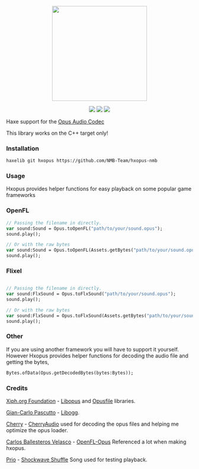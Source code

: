 <p align="center">
    <img src="logo.png" width="256" />
</p>
<p align="center">  
    <img src="https://img.shields.io/github/repo-size/Vortex2Oblivion/hxopus" />
    <img src="https://badgen.net/github/open-issues/Vortex2Oblivion/hxopus" />
    <img src="https://badgen.net/badge/license/MIT/green" />
</p>

Haxe support for the [Opus Audio Codec](https://opus-codec.org/)

This library works on the C++ target only!

### Installation

```bash
haxelib git hxopus https://github.com/NMB-Team/hxopus-nmb
```

### Usage

Hxopus provides helper functions for easy playback on some popular game frameworks

### OpenFL

```hx
// Passing the filename in directly.
var sound:Sound = Opus.toOpenFL("path/to/your/sound.opus");
sound.play();

// Or with the raw bytes
var sound:Sound = Opus.toOpenFL(Assets.getBytes("path/to/your/sound.opus"));
sound.play();
```

### Flixel

```hx

// Passing the filename in directly.
var sound:FlxSound = Opus.toFlxSound("path/to/your/sound.opus");
sound.play();

// Or with the raw bytes
var sound:FlxSound = Opus.toFlxSound(Assets.getBytes("path/to/your/sound.opus"));
sound.play();
```

### Other

If you are using another framework you will have to support it yourself. However Hxopus provides helper functions for decoding the audio file and getting the bytes,

```hx
Bytes.ofData(Opus.getDecodedBytes(bytes:Bytes));
```

### Credits

[Xiph.org Foundation](https://xiph.org/) - [Libopus](https://github.com/xiph/opus) and [Opusfile](https://github.com/xiph/opusfile) libraries.

[Gian-Carlo Pascutto](https://github.com/gcp) - [Libogg](https://github.com/gcp/libogg).

[Cherry](https://git.gay/cherry) - [CherryAudio](https://git.gay/cherry/cherryaudio) used for decoding the opus files and helping me optimize the opus loader.

[Carlos Ballesteros Velasco](https://github.com/soywiz) - [OpenFL-Opus](https://lib.haxe.org/p/openfl-opus/) Referenced a lot when making hxopus.

[Prio](https://www.youtube.com/channel/UChNtItn8z2v51fjNhwiDQHQ) - [Shockwave Shuffle](https://www.youtube.com/watch?v=q4TIa9ZIQPU) Song used for testing playback.

